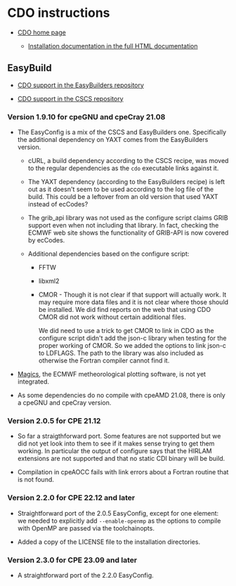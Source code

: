 # CDO instructions

  * [CDO home page](https://code.mpimet.mpg.de/projects/cdo)

      * [Installation documentation in the full HTML documentation](https://code.mpimet.mpg.de/projects/cdo/embedded/index.html)


## EasyBuild

  * [CDO support in the EasyBuilders repository](https://github.com/easybuilders/easybuild-easyconfigs/tree/main/easybuild/easyconfigs/c/CDO)

  * [CDO support in the CSCS repository](https://github.com/eth-cscs/production/tree/master/easybuild/easyconfigs/c/CDO)


### Version 1.9.10 for cpeGNU and cpeCray 21.08

  * The EasyConfig is a mix of the CSCS and EasyBuilders one. Specifically
    the additional dependency on YAXT comes from the EasyBuilders version.

      * cURL, a build dependency according to the CSCS recipe, was moved to
        the regular dependencies as the ``cdo`` executable links against it.

      * The YAXT dependency (according to the EasyBuilders recipe) is left
        out as it doesn't seem to be used according to the log file of the
        build. This could be a leftover from an old version that used YAXT
        instead of ecCodes?

      * The grib_api library was not used as the configure script claims
        GRIB support even when not including that library. In fact, checking
        the ECMWF web site shows the functionality of GRIB-API is now covered
        by ecCodes.

      * Additional dependencies based on the configure script:

          * FFTW

          * libxml2

          * CMOR - Though it is not clear if that support will actually work.
            It may require more data files and it is not clear where those should
            be installed. We did find reports on the web that using CDO CMOR did
            not work without certain additional files.

            We did need to use a trick to get CMOR to link in CDO as the configure
            script didn't add the json-c library when testing for the proper working
            of CMOR. So we added the options to link json-c to LDFLAGS. The path to
            the library was also included as otherwise the Fortran compiler cannot
            find it.

  * [Magics](https://confluence.ecmwf.int/display/MAGP/Magics), the ECMWF
    metheorological plotting software, is not yet integrated.

  * As some dependencies do no compile with cpeAMD 21.08, there is only a
    cpeGNU and cpeCray version.
    

### Version 2.0.5 for CPE 21.12

  * So far a straigthforward port. Some features are not supported but we did not yet
    look into them to see if it makes sense trying to get them working. In particular
    the output of configure says that the HIRLAM extensions are not supported and that
    no static CDI binary will be build.
    
  * Compilation in cpeAOCC fails with link errors about a Fortran routine that is not
    found.

### Version 2.2.0 for CPE 22.12 and later

  * Straightforward port of the 2.0.5 EasyConfig, except for one element: we 
    needed to explicitly add `--enable-openmp` as the options to compile with OpenMP
    are passed via the toolchainopts.

  * Added a copy of the LICENSE file to the installation directories.


### Version 2.3.0 for CPE 23.09 and later

  * A straightforward port of the 2.2.0 EasyConfig.

